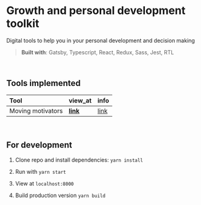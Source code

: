 # Growth and personal development toolkit

Digital tools to help you in your personal development and decision making

> <b>Built with</b>: Gatsby, Typescript, React, Redux, Sass, Jest, RTL

&nbsp;

## Tools implemented

Tool | view_at  | info
:--- | :--- | :--- |
Moving motivators |  [**link**](https://kutavi.github.io/growth-toolkit/)  | [link](https://management30.com/practice/moving-motivators/)

&nbsp;

## For development

1. Clone repo and install dependencies: `yarn install`

2. Run with `yarn start`

3. View at `localhost:8000`

4. Build production version `yarn build`